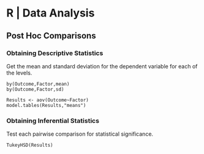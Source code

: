 # R | Data Analysis

## Post Hoc Comparisons

### Obtaining Descriptive Statistics

Get the mean and standard deviation for the dependent variable for each of the levels.

```{r}
by(Outcome,Factor,mean)
by(Outcome,Factor,sd)
```

```{r}
Results <- aov(Outcome~Factor)
model.tables(Results,"means")
```

### Obtaining Inferential Statistics

Test each pairwise comparison for statistical significance.

```{r}
TukeyHSD(Results)
```
